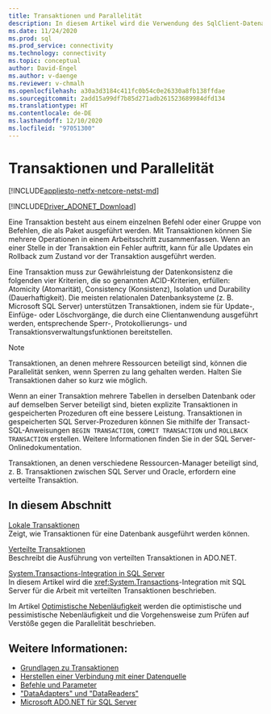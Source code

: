 ```yaml
---
title: Transaktionen und Parallelität
description: In diesem Artikel wird die Verwendung des SqlClient-Datenanbieters von Microsoft für SQL Server mit Transaktionen und Parallelität beschrieben.
ms.date: 11/24/2020
ms.prod: sql
ms.prod_service: connectivity
ms.technology: connectivity
ms.topic: conceptual
author: David-Engel
ms.author: v-daenge
ms.reviewer: v-chmalh
ms.openlocfilehash: a30a3d3184c411fc0b54c0e26330a8fb138ffdae
ms.sourcegitcommit: 2add15a99df7b85d271adb261523689984dfd134
ms.translationtype: HT
ms.contentlocale: de-DE
ms.lasthandoff: 12/10/2020
ms.locfileid: "97051300"
---
```

# <a name="transactions-and-concurrency"></a>Transaktionen und Parallelität

[!INCLUDE[appliesto-netfx-netcore-netst-md](../../includes/appliesto-netfx-netcore-netst-md.md)]

[!INCLUDE[Driver_ADONET_Download](../../includes/driver_adonet_download.md)]

Eine Transaktion besteht aus einem einzelnen Befehl oder einer Gruppe von Befehlen, die als Paket ausgeführt werden. Mit Transaktionen können Sie mehrere Operationen in einem Arbeitsschritt zusammenfassen. Wenn an einer Stelle in der Transaktion ein Fehler auftritt, kann für alle Updates ein Rollback zum Zustand vor der Transaktion ausgeführt werden.

Eine Transaktion muss zur Gewährleistung der Datenkonsistenz die folgenden vier Kriterien, die so genannten ACID-Kriterien, erfüllen: Atomicity (Atomarität), Consistency (Konsistenz), Isolation und Durability (Dauerhaftigkeit). Die meisten relationalen Datenbanksysteme (z. B. Microsoft SQL Server) unterstützen Transaktionen, indem sie für Update-, Einfüge- oder Löschvorgänge, die durch eine Clientanwendung ausgeführt werden, entsprechende Sperr-, Protokollierungs- und Transaktionsverwaltungsfunktionen bereitstellen.

> [!NOTE]
> Transaktionen, an denen mehrere Ressourcen beteiligt sind, können die Parallelität senken, wenn Sperren zu lang gehalten werden. Halten Sie Transaktionen daher so kurz wie möglich.  

Wenn an einer Transaktion mehrere Tabellen in derselben Datenbank oder auf demselben Server beteiligt sind, bieten explizite Transaktionen in gespeicherten Prozeduren oft eine bessere Leistung. Transaktionen in gespeicherten SQL Server-Prozeduren können Sie mithilfe der Transact-SQL-Anweisungen `BEGIN TRANSACTION`, `COMMIT TRANSACTION` und `ROLLBACK TRANSACTION` erstellen. Weitere Informationen finden Sie in der SQL Server-Onlinedokumentation.

Transaktionen, an denen verschiedene Ressourcen-Manager beteiligt sind, z. B. Transaktionen zwischen SQL Server und Oracle, erfordern eine verteilte Transaktion.

## <a name="in-this-section"></a>In diesem Abschnitt

 [Lokale Transaktionen](local-transactions.md)  
 Zeigt, wie Transaktionen für eine Datenbank ausgeführt werden können.  
  
 [Verteilte Transaktionen](distributed-transactions.md)  
 Beschreibt die Ausführung von verteilten Transaktionen in ADO.NET.  
  
 [System.Transactions-Integration in SQL Server](system-transactions-integration-with-sql-server.md)  
 In diesem Artikel wird die <xref:System.Transactions>-Integration mit SQL Server für die Arbeit mit verteilten Transaktionen beschrieben.  
  
 Im Artikel [Optimistische Nebenläufigkeit](optimistic-concurrency.md) werden die optimistische und pessimistische Nebenläufigkeit und die Vorgehensweise zum Prüfen auf Verstöße gegen die Parallelität beschrieben.  

## <a name="see-also"></a>Weitere Informationen:

- [Grundlagen zu Transaktionen](/dotnet/framework/data/transactions/transaction-fundamentals)
- [Herstellen einer Verbindung mit einer Datenquelle](connecting-to-data-source.md)
- [Befehle und Parameter](commands-parameters.md)
- ["DataAdapters" und "DataReaders"](dataadapters-datareaders.md)
- [Microsoft ADO.NET für SQL Server](microsoft-ado-net-sql-server.md)

